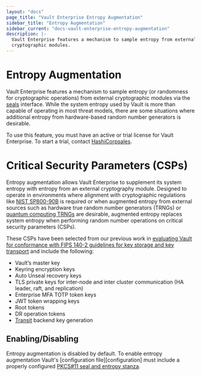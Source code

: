 ```yaml
---
layout: "docs"
page_title: "Vault Enterprise Entropy Augmentation"
sidebar_title: "Entropy Augmentation"
sidebar_current: "docs-vault-enterprise-entropy-augmentation"
description: |-
  Vault Enterprise features a mechanism to sample entropy from external
  cryptographic modules.
---
```


# Entropy Augmentation

Vault Enterprise features a mechanism to sample entropy (or randomness for 
cryptographic operations) from external cryptographic modules via the [seals](/docs/configuration/seal/index.html)
interface. While the system entropy used by Vault is more than capable of
operating in most threat models, there are some situations where additional
entropy from hardware-based random number generators is desirable.

To use this feature, you must have an active or trial license for Vault
Enterprise. To start a trial, contact [HashiCorpsales](mailto:sales@hashicorp.com).

# Critical Security Parameters (CSPs)

Entropy augmentation allows Vault Enterprise to supplement its system entropy with
entropy from an external cryptography module. Designed to operate in environments
where alignment with cryptographic regulations like [NIST SP800-90B](https://csrc.nist.gov/publications/detail/sp/800-90b/final)
is required or when augmented entropy from external sources such as hardware true
random number generators (TRNGs) or [quantum computing TRNGs](https://www.hashicorp.com/blog/quantum-security-and-cryptography-in-hashicorp-vault/)
are desirable, augmented entropy replaces system entropy when performing random
number operations on critical security parameters (CSPs). 

These CSPs have been selected from our previous work in [evaluating Vault for conformance with
FIPS 140-2 guidelines for key storage and key transport](https://www.datocms-assets.com/2885/1510600487-vault_compliance_letter_fips_140-2.pdf)
and include the following: 


- Vault’s master key 
- Keyring encryption keys
- Auto Unseal recovery keys
- TLS private keys for inter-node and inter cluster communication (HA leader, raft, and replication)
- Enterprise MFA TOTP token keys
- JWT token wrapping keys
- Root tokens
- DR operation tokens
- [Transit](/docs/secrets/transit/index.html) backend key generation

## Enabling/Disabling

Entropy augmentation is disabled by default. To enable entropy augmentation Vault's
[configuration file][configuration] must include a properly configured [PKCS#11 seal and
entropy stanza](/docs/configuration/entropy-augmentation/index.html).
